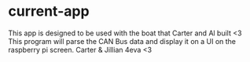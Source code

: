 # current-app
This app is designed to be used with the boat that Carter and Al built <3
This program will parse the CAN Bus data and display it on a UI on the raspberry pi screen. 
Carter & Jillian 4eva <3